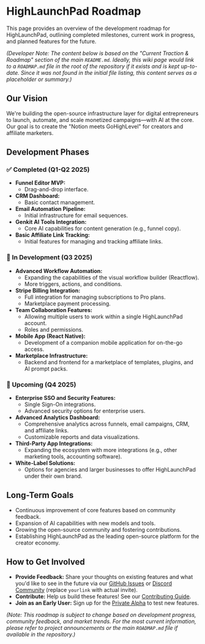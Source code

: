 # HighLaunchPad Roadmap

This page provides an overview of the development roadmap for HighLaunchPad, outlining completed milestones, current work in progress, and planned features for the future.

*(Developer Note: The content below is based on the "Current Traction & Roadmap" section of the main `README.md`. Ideally, this wiki page would link to a `ROADMAP.md` file in the root of the repository if it exists and is kept up-to-date. Since it was not found in the initial file listing, this content serves as a placeholder or summary.)*

## Our Vision

We're building the open-source infrastructure layer for digital entrepreneurs to launch, automate, and scale monetized campaigns—with AI at the core. Our goal is to create the "Notion meets GoHighLevel" for creators and affiliate marketers.

## Development Phases

### ✅ Completed (Q1-Q2 2025)

*   **Funnel Editor MVP:**
    *   Drag-and-drop interface.
*   **CRM Dashboard:**
    *   Basic contact management.
*   **Email Automation Pipeline:**
    *   Initial infrastructure for email sequences.
*   **Genkit AI Tools Integration:**
    *   Core AI capabilities for content generation (e.g., funnel copy).
*   **Basic Affiliate Link Tracking:**
    *   Initial features for managing and tracking affiliate links.

### 🔄 In Development (Q3 2025)

*   **Advanced Workflow Automation:**
    *   Expanding the capabilities of the visual workflow builder (Reactflow).
    *   More triggers, actions, and conditions.
*   **Stripe Billing Integration:**
    *   Full integration for managing subscriptions to Pro plans.
    *   Marketplace payment processing.
*   **Team Collaboration Features:**
    *   Allowing multiple users to work within a single HighLaunchPad account.
    *   Roles and permissions.
*   **Mobile App (React Native):**
    *   Development of a companion mobile application for on-the-go access.
*   **Marketplace Infrastructure:**
    *   Backend and frontend for a marketplace of templates, plugins, and AI prompt packs.

### 🎯 Upcoming (Q4 2025)

*   **Enterprise SSO and Security Features:**
    *   Single Sign-On integrations.
    *   Advanced security options for enterprise users.
*   **Advanced Analytics Dashboard:**
    *   Comprehensive analytics across funnels, email campaigns, CRM, and affiliate links.
    *   Customizable reports and data visualizations.
*   **Third-Party App Integrations:**
    *   Expanding the ecosystem with more integrations (e.g., other marketing tools, accounting software).
*   **White-Label Solutions:**
    *   Options for agencies and larger businesses to offer HighLaunchPad under their own brand.

## Long-Term Goals

*   Continuous improvement of core features based on community feedback.
*   Expansion of AI capabilities with new models and tools.
*   Growing the open-source community and fostering contributions.
*   Establishing HighLaunchPad as the leading open-source platform for the creator economy.

## How to Get Involved

*   **Provide Feedback:** Share your thoughts on existing features and what you'd like to see in the future via our [GitHub Issues](https://github.com/mikeoller82/HighLaunchPad/issues) or [Discord Community](https://discord.gg/yourlink) (replace `yourlink` with actual invite).
*   **Contribute:** Help us build these features! See our [Contributing Guide](Contributing.md).
*   **Join as an Early User:** Sign up for the [Private Alpha](https://highlaunchpad.com/alpha) to test new features.

*(Note: This roadmap is subject to change based on development progress, community feedback, and market trends. For the most current information, please refer to project announcements or the main `ROADMAP.md` file if available in the repository.)*
